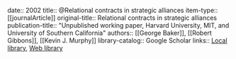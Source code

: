 date:: 2002
title:: @Relational contracts in strategic alliances
item-type:: [[journalArticle]]
original-title:: Relational contracts in strategic alliances
publication-title:: "Unpublished working paper, Harvard University, MIT, and University of Southern California"
authors:: [[George Baker]], [[Robert Gibbons]], [[Kevin J. Murphy]]
library-catalog:: Google Scholar
links:: [Local library](zotero://select/library/items/G6VW6Q52), [Web library](https://www.zotero.org/users/6520516/items/G6VW6Q52)
